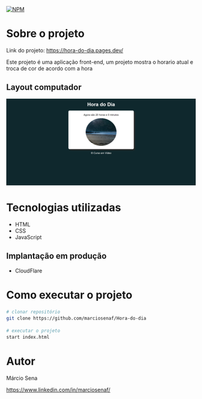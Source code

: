 [![NPM](https://img.shields.io/npm/l/react)](https://github.com/marciosenaf/Hora-do-dia/blob/main/LICENSE) 

# Sobre o projeto

Link do projeto: https://hora-do-dia.pages.dev/

Este projeto é uma aplicação front-end, um projeto mostra o horario atual e troca de cor de acordo com a hora

## Layout computador
![Web 2](https://github.com/marciosenaf/Hora-do-dia/blob/main/computer.readme.png)

# Tecnologias utilizadas

- HTML
- CSS
- JavaScript

## Implantação em produção
- CloudFlare

# Como executar o projeto

```bash
# clonar repositório
git clone https://github.com/marciosenaf/Hora-do-dia

# executar o projeto
start index.html
```

# Autor

Márcio Sena 

https://www.linkedin.com/in/marciosenaf/


